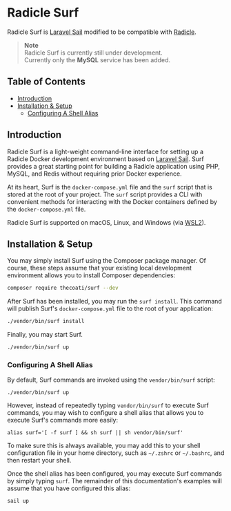 # Radicle Surf

Radicle Surf is [Laravel Sail](https://github.com/laravel/sail) modified to be compatible with [Radicle](https://roots.io/radicle/). 

> **Note** \
> Radicle Surf is currently still under development. \
> Currently only the **MySQL** service has been added. 

## Table of Contents

- [Introduction](#introduction)
- [Installation & Setup](#installation--setup)
    - [Configuring A Shell Alias](#configuring-a-shell-alias)

## Introduction

Radicle Surf is a light-weight command-line interface for setting up a Radicle Docker development environment based on [Laravel Sail](https://github.com/laravel/sail). Surf provides a great starting point for building a Radicle application using PHP, MySQL, and Redis without requiring prior Docker experience.

At its heart, Surf is the `docker-compose.yml` file and the `surf` script that is stored at the root of your project. The `surf` script provides a CLI with convenient methods for interacting with the Docker containers defined by the `docker-compose.yml` file.

Radicle Surf is supported on macOS, Linux, and Windows (via [WSL2](https://docs.microsoft.com/en-us/windows/wsl/about)).

## Installation & Setup

You may simply install Surf using the Composer package manager. Of course, these steps assume that your existing local development environment allows you to install Composer dependencies:

```bash
composer require thecoati/surf --dev
```

After Surf has been installed, you may run the `surf install`. This command will publish Surf's `docker-compose.yml` file to the root of your application:

```bash
./vendor/bin/surf install
```

Finally, you may start Surf.

```bash
./vendor/bin/surf up
```

### Configuring A Shell Alias

By default, Surf commands are invoked using the `vendor/bin/surf` script:

```shell
./vendor/bin/surf up
```

However, instead of repeatedly typing `vendor/bin/surf` to execute Surf commands, you may wish to configure a shell alias that allows you to execute Surf's commands more easily:

```shell
alias surf='[ -f surf ] && sh surf || sh vendor/bin/surf'
```

To make sure this is always available, you may add this to your shell configuration file in your home directory, such as `~/.zshrc` or `~/.bashrc`, and then restart your shell.

Once the shell alias has been configured, you may execute Surf commands by simply typing `surf`. The remainder of this documentation's examples will assume that you have configured this alias:

```bash
sail up
```
